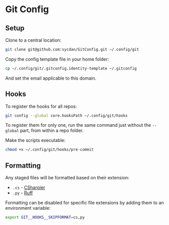 # Git Config

## Setup

Clone to a central location:

```bash
git clone git@github.com:sycdan/GitConfig.git ~/.config/git
```

Copy the config template file in your home folder:

```bash
cp ~/.config/git/.gitconfig.identity-template ~/.gitconfig
```

And set the email applicable to this domain.

## Hooks

To register the hooks for all repos:

```bash
git config --global core.hooksPath ~/.config/git/hooks
```

To register them for only one, run the same command just without the `--global` part, from within a repo folder.

Make the scripts executable:

```bash
chmod +x ~/.config/git/hooks/pre-commit
```

## Formatting

Any staged files will be formatted based on their extension:

- `.cs` - [CSharpier](https://csharpier.com/docs/Configuration)
- `.py` - [Ruff](https://pypi.org/project/ruff/#configuration)

Formatting can be disabled for specific file extensions by adding them to an environment variable:

```bash
export GIT__HOOKS__SKIPFORMAT=cs,py
```
